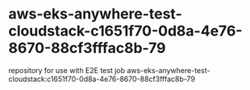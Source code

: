 # aws-eks-anywhere-test-cloudstack-c1651f70-0d8a-4e76-8670-88cf3fffac8b-79
repository for use with E2E test job aws-eks-anywhere-test-cloudstack:c1651f70-0d8a-4e76-8670-88cf3fffac8b-79
